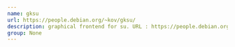 ```yaml
---
name: gksu
url: https://people.debian.org/~kov/gksu/
description: graphical frontend for su. URL : https://people.debian.org/~kov/gksu/ Groups : None
group: None
---
```

